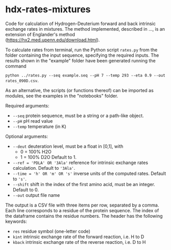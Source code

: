 # hdx-rates-mixtures

Code for calculation of Hydrogen-Deuterium forward and back intrinsic exchange rates in mixtures.
The method implemented, described in ..., is an extension of Englander's method (https://hx2.med.upenn.edu/download.html).

To calculate rates from terminal, run the Python script `rates.py` from the folder containing the input sequence, specifying the required inputs.
The results shown in the "example" folder have been generated running the command

`python ../rates.py --seq example.seq --pH 7 --temp 293 --eta 0.9 --out rates_090D.csv`.

As an alternative, the scripts (or functions thereof) can be imported as modules, see the examples in the "notebooks" folder.

Required arguments:
- `--seq` protein sequence, must be a string or a path-like object.
- `--pH` pH read value
- `--temp` temperature (in K)

Optional arguments:
- `--deut` deuteration level, must be a float in [0,1], with
  - 0 = 100% H2O
  - 1 = 100% D2O
  Default to 1.
- `--ref = 'PDLA' OR '3Ala'` reference for intrinsic exchange rates calculation.
  Default to `'3Ala'`.
- `--time = 'h' OR 'm' OR 's'` inverse units of the computed rates.
  Default to `'s'`.
- `--shift` shift in the index of the first amino acid, must be an integer.
  Default to 0.
- `--out` output file name

The output is a CSV file with three items per row, separated by a comma.
Each line corresponds to a residue of the protein sequence. The index of the dataframe contains the residue numbers.
The header has the following keywords:
- `res` residue symbol (one-letter code)
- `kint` intrinsic exchange rate of the forward reaction, i.e. H to D
- `kback` intrinsic exchange rate of the reverse reaction, i.e. D to H

